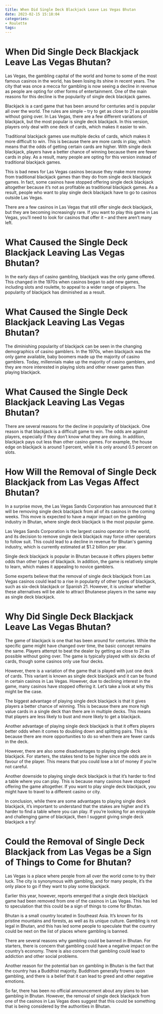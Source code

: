 ```yaml
---
title: When Did Single Deck Blackjack Leave Las Vegas Bhutan
date: 2023-02-15 15:18:04
categories:
- Roulette
tags:
---
```



#  When Did Single Deck Blackjack Leave Las Vegas Bhutan?

Las Vegas, the gambling capital of the world and home to some of the most famous casinos in the world, has been losing its shine in recent years. The city that was once a mecca for gambling is now seeing a decline in revenue as people are opting for other forms of entertainment. One of the main reasons for this decline is the popularity of single deck blackjack games.

Blackjack is a card game that has been around for centuries and is popular all over the world. The rules are simple – try to get as close to 21 as possible without going over. In Las Vegas, there are a few different variations of blackjack, but the most popular is single deck blackjack. In this version, players only deal with one deck of cards, which makes it easier to win.

Traditional blackjack games use multiple decks of cards, which makes it more difficult to win. This is because there are more cards in play, which means that the odds of getting certain cards are higher. With single deck blackjack, players have a better chance of winning because there are fewer cards in play. As a result, many people are opting for this version instead of traditional blackjack games.

This is bad news for Las Vegas casinos because they make more money from traditional blackjack games than they do from single deck blackjack games. In fact, some casinos have stopped offering single deck blackjack altogether because it’s not as profitable as traditional blackjack games. As a result, people who want to play single deck blackjack have to go to casinos outside Las Vegas.

There are a few casinos in Las Vegas that still offer single deck blackjack, but they are becoming increasingly rare. If you want to play this game in Las Vegas, you’ll need to look for casinos that offer it – and there aren’t many left.

#  What Caused the Single Deck Blackjack Leaving Las Vegas Bhutan?

In the early days of casino gambling, blackjack was the only game offered. This changed in the 1970s when casinos began to add new games, including slots and roulette, to appeal to a wider range of players. The popularity of blackjack has diminished as a result.

# What Caused the Single Deck Blackjack Leaving Las Vegas Bhutan?

The diminishing popularity of blackjack can be seen in the changing demographics of casino gamblers. In the 1970s, when blackjack was the only game available, baby boomers made up the majority of casino gamblers. Today, millennials make up the majority of casino gamblers, and they are more interested in playing slots and other newer games than playing blackjack.

# What Caused the Single Deck Blackjack Leaving Las Vegas Bhutan?

There are several reasons for the decline in popularity of blackjack. One reason is that blackjack is a difficult game to win. The odds are against players, especially if they don’t know what they are doing. In addition, blackjack pays out less than other casino games. For example, the house edge on blackjack is around 1 percent, while it is only around 0.5 percent on slots.

#  How Will the Removal of Single Deck Blackjack from Las Vegas Affect Bhutan?

In a surprise move, the Las Vegas Sands Corporation has announced that it will be removing single deck blackjack from all of its casinos in the coming weeks. This move is expected to have a major impact on the gambling industry in Bhutan, where single deck blackjack is the most popular game.

Las Vegas Sands Corporation is the largest casino operator in the world, and its decision to remove single deck blackjack may force other operators to follow suit. This could lead to a decline in revenue for Bhutan's gaming industry, which is currently estimated at $1.2 billion per year.

Single deck blackjack is popular in Bhutan because it offers players better odds than other types of blackjack. In addition, the game is relatively simple to learn, which makes it appealing to novice gamblers.

Some experts believe that the removal of single deck blackjack from Las Vegas casinos could lead to a rise in popularity of other types of blackjack, such as six-deck blackjack or Spanish 21. However, it is unclear whether these alternatives will be able to attract Bhutanese players in the same way as single deck blackjack.

#  Why Did Single Deck Blackjack Leave Las Vegas Bhutan?

The game of blackjack is one that has been around for centuries. While the specific game might have changed over time, the basic concept remains the same. Players attempt to beat the dealer by getting as close to 21 as possible without going over. The game is typically played with six decks of cards, though some casinos only use four decks.

However, there is a variation of the game that is played with just one deck of cards. This variant is known as single deck blackjack and it can be found in certain casinos in Las Vegas. However, due to declining interest in the game, many casinos have stopped offering it. Let’s take a look at why this might be the case.

The biggest advantage of playing single deck blackjack is that it gives players a better chance of winning. This is because there are more high value cards in a single deck than there are in multiple decks. This means that players are less likely to bust and more likely to get a blackjack.

Another advantage of playing single deck blackjack is that it offers players better odds when it comes to doubling down and splitting pairs. This is because there are more opportunities to do so when there are fewer cards in the deck.

However, there are also some disadvantages to playing single deck blackjack. For starters, the stakes tend to be higher since the odds are in favour of the player. This means that you could lose a lot of money if you’re not careful.

Another downside to playing single deck blackjack is that it’s harder to find a table where you can play. This is because many casinos have stopped offering the game altogether. If you want to play single deck blackjack, you might have to travel to a different casino or city.

In conclusion, while there are some advantages to playing single deck blackjack, it’s important to understand that the stakes are higher and it’s harder to find a table where you can play. If you’re looking for an enjoyable and challenging game of blackjack, then I suggest giving single deck blackjack a try!

#  Could the Removal of Single Deck Blackjack from Las Vegas be a Sign of Things to Come for Bhutan?

Las Vegas is a place where people from all over the world come to try their luck. The city is synonymous with gambling, and for many people, it’s the only place to go if they want to play some blackjack.

Earlier this year, however, reports emerged that a single deck blackjack game had been removed from one of the casinos in Las Vegas. This has led to speculation that this could be a sign of things to come for Bhutan.

Bhutan is a small country located in Southeast Asia. It’s known for its pristine mountains and forests, as well as its unique culture. Gambling is not legal in Bhutan, and this has led some people to speculate that the country could be next on the list of places where gambling is banned.

There are several reasons why gambling could be banned in Bhutan. For starters, there is concern that gambling could have a negative impact on the country’s economy. There is also concern that gambling could lead to addiction and other social problems.

Another reason for the potential ban on gambling in Bhutan is the fact that the country has a Buddhist majority. Buddhism generally frowns upon gambling, and there is a belief that it can lead to greed and other negative emotions.

So far, there has been no official announcement about any plans to ban gambling in Bhutan. However, the removal of single deck blackjack from one of the casinos in Las Vegas does suggest that this could be something that is being considered by the authorities in Bhutan.